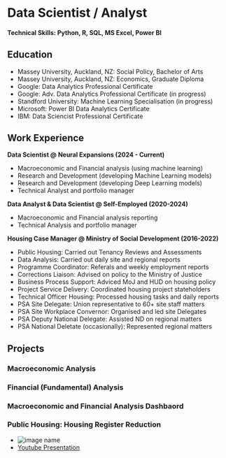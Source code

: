 # Data Scientist / Analyst
#### Technical Skills: Python, R, SQL, MS Excel, Power BI

## Education
- Massey University, Auckland, NZ: Social Policy, Bachelor of Arts
- Massey University, Auckland, NZ: Economics, Graduate Diploma
- Google: Data Analytics Professional Certificate
- Google: Adv. Data Analytics Professional Certificate (in progress)
- Standford University: Machine Learning Specialisation (in progress)
- Microsoft: Power BI Data Analytics Certificate
- IBM: Data Sciencist Professional Certificate

## Work Experience
**Data Scientist @ Neural Expansions (2024 - Current)**
- Macroeconomic and Financial analysis (using machine learning)
- Research and Development (developing Machine Learning models)
- Research and Development (developing Deep Learning models)
- Technical Analyst and portfolio manager
  
**Data Analyst & Data Scientist @ Self-Employed (2020-2024)**
- Macroeconomic and Financial analysis reporting
- Technical Analysis and portfolio manager
  
**Housing Case Manager @ Ministry of Social Development (2016-2022)**
- Public Housing: Carried out Tenancy Reviews and Assessments
- Data Analysis: Carried out daily site and regional reports
- Programme Coordinator: Referals and weekly employment reports
- Corrections Liaison: Advised on policy to the Ministry of Justice
- Business Process Support: Adviced MoJ and HUD on housing policy
- Project Service Delivery: Coordinated housing project stateholders
- Technical Officer Housing: Processed housing tasks and daily reports
- PSA Site Delegate: Union representative to 60+ site staff matters
- PSA Site Workplace Convernor: Organised and led site Delegates
- PSA Deputy National Delegate: Assisted ND on regional matters
- PSA National Deletate (occasionally): Represented regional matters

## Projects
### Macroeconomic Analysis
  
### Financial (Fundamental) Analysis

### Macroeconomic and Financial Analysis Dashbaord

### Public Housing: Housing Register Reduction

- ![image name](image.jpg)
- [Youtube Presentation](https://www.youtube.com/link)
